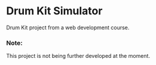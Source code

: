 # Drum Kit Simulator
Drum Kit project from a web development course.

### Note:
This project is not being further developed at the moment.
